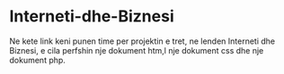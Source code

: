 # Interneti-dhe-Biznesi
Ne kete link keni punen time per projektin e tret, ne lenden Interneti dhe Biznesi, e cila perfshin nje dokument htm,l nje dokument css dhe nje dokument php.
